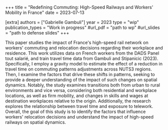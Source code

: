 +++
title = "Redefining Commuting: High-Speed Railways and Workers' Mobility in France"
date = 2023-07-13

[extra]
authors = ["Gabrielle Gambuli"]
year = 2023
type = "wip"
publication_types = "Work in progress"
#url_pdf = "path to wp"
#url_slides = "path to defense slides"
+++

This paper studies the impact of France's high-speed rail network on workers' commuting and relocation decisions regarding their workplace and residence. This work utilizes data on French workers from the DADS Panel tout salarié, and train travel time data from Gambuli and Stipanicic (2023). Specifically, I employ a gravity model to estimate the effect of a reduction in travel time on commuting patterns adjustments across NUTS3 regions. Then, I examine the factors that drive these shifts in patterns, seeking to provide a deeper understanding of the impact of such changes on spatial dynamics. Notably, the study examines transitions both from urban to rural environments and vice versa, considering both residential and workplace locations, as well as firm mobility, and changes in skills and wages at destination workplaces relative to the origin. Additionally, the research explores the relationship between travel time and exposure to telework. Overall, the goal of this study is to identify the factors that influence workers' relocation decisions and understand the impact of high-speed railways on spatial dynamics.